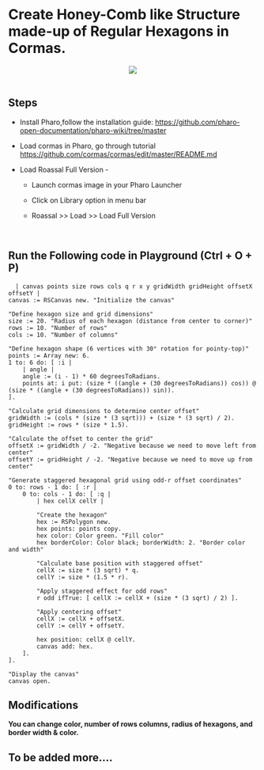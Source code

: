 
# Create Honey-Comb like Structure made-up of Regular Hexagons in Cormas.
<div align="center">
  <img src="https://github.com/user-attachments/assets/587047a5-3452-42d0-9762-230253d85cac">
</div>
<br>

## Steps
  * Install Pharo,follow the installation guide: https://github.com/pharo-open-documentation/pharo-wiki/tree/master

  * Load cormas in Pharo, go through tutorial https://github.com/cormas/cormas/edit/master/README.md
 
  * Load Roassal Full Version -
  
    - Launch cormas image in your Pharo Launcher
  
    - Click on Library option in menu bar
  
    - Roassal >> Load >> Load Full Version

  <br>
  
  ## Run the Following code in Playground (Ctrl + O + P)

```st
  | canvas points size rows cols q r x y gridWidth gridHeight offsetX offsetY |
canvas := RSCanvas new. "Initialize the canvas"

"Define hexagon size and grid dimensions"
size := 20. "Radius of each hexagon (distance from center to corner)"
rows := 10. "Number of rows"
cols := 10. "Number of columns"

"Define hexagon shape (6 vertices with 30° rotation for pointy-top)"
points := Array new: 6.
1 to: 6 do: [ :i |
    | angle |
    angle := (i - 1) * 60 degreesToRadians.
    points at: i put: (size * ((angle + (30 degreesToRadians)) cos)) @ (size * ((angle + (30 degreesToRadians)) sin)).
].

"Calculate grid dimensions to determine center offset"
gridWidth := (cols * (size * (3 sqrt))) + (size * (3 sqrt) / 2).
gridHeight := rows * (size * 1.5).

"Calculate the offset to center the grid"
offsetX := gridWidth / -2. "Negative because we need to move left from center"
offsetY := gridHeight / -2. "Negative because we need to move up from center"

"Generate staggered hexagonal grid using odd-r offset coordinates"
0 to: rows - 1 do: [ :r | 
    0 to: cols - 1 do: [ :q | 
        | hex cellX cellY |
        
        "Create the hexagon"
        hex := RSPolygon new.
        hex points: points copy.
        hex color: Color green. "Fill color"
        hex borderColor: Color black; borderWidth: 2. "Border color and width"
        
        "Calculate base position with staggered offset"
        cellX := size * (3 sqrt) * q.
        cellY := size * (1.5 * r).
        
        "Apply staggered effect for odd rows"
        r odd ifTrue: [ cellX := cellX + (size * (3 sqrt) / 2) ].
        
        "Apply centering offset"
        cellX := cellX + offsetX.
        cellY := cellY + offsetY.
        
        hex position: cellX @ cellY.
        canvas add: hex.
    ].
].

"Display the canvas"
canvas open.

```
## Modifications

**You can change color, number of rows columns, radius of hexagons, and border width & color.**

## To be added more....
